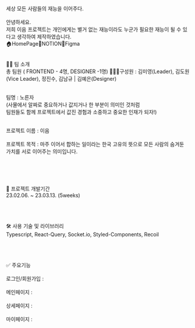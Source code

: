 세상 모든 사람들의 재능을 이어주다. <br/><br/>
안녕하세요. <br/>
저희 이음 프로젝트는 개인에게는 별거 없는 재능이라도 누군가 필요한 재능이 될 수 있다고 생각하여 제작하였습니다.<br/>
🏠HomePage🔗NOTION📐Figma<br/><br/>

👨‍💻 팀 소개<br/>
총 팀원 ( FRONTEND - 4명, DESIGNER -1명)
🧑‍🤝‍🧑구성원 : 김미영(Leader), 김도원(Vice Leader), 정진수, 김남규 | 김예은(Designer)<br/><br/>

팀명 : 노른자 <br/>(사물에서 알짜로 중요하거나 값지거나 한 부분이 의미인 것처럼 <br/>팀원들도 함께 프로젝트에서 값진 경험과 소중하고 중요한 인재가 되자!)<br/><br/>

프로젝트 이름 : 이음<br/><br/>
프로젝트 목적 :  마주 이어서 합하는 일이라는 한국 고유의 뜻으로 모든 사람의 숨겨둔 가치를 서로 이어주는 의미입니다.<br/><br/><br/><br/><br/>


📆 프로젝트 개발기간<br/>
23.02.06. ~ 23.03.13. (5weeks)<br/><br/><br/><br/>


🛠 사용 기술 및 라이브러리<br/>
Typescript, React-Query, Socket.io, Styled-Components, Recoil<br/><br/><br/><br/>


✅ 주요기능<br/><br/>
로그인/회원가입 :<br/><br/>
메인페이지 :<br/><br/>
상세페이지 :<br/><br/>
마이페이지 :<br/><br/>
